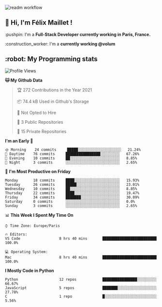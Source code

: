 ![readm workflow](https://github.com/fmaillet24/fmaillet24/actions/workflows/main.yml/badge.svg)

<h2>👋 Hi, I'm Félix Maillet !</h2>

<p>:pushpin: I'm a <strong>Full-Stack Developer currently working in Paris, France.</strong></p>
<p>:construction_worker: I'm a <strong>currently working @volum</strong></p>

<h2>:robot: My Programming stats</h2>

<!--START_SECTION:waka-->
![Profile Views](http://img.shields.io/badge/Profile%20Views-156-blue)

**🐱 My Github Data** 

> 🏆 272 Contributions in the Year 2021
 > 
> 📦 74.4 kB Used in Github's Storage 
 > 
> 🚫 Not Opted to Hire
 > 
> 📜 3 Public Repositories 
 > 
> 🔑 15 Private Repositories  
 > 
**I'm an Early 🐤** 

```text
🌞 Morning    24 commits     █████░░░░░░░░░░░░░░░░░░░░   21.24% 
🌆 Daytime    76 commits     ████████████████░░░░░░░░░   67.26% 
🌃 Evening    10 commits     ██░░░░░░░░░░░░░░░░░░░░░░░   8.85% 
🌙 Night      3 commits      ░░░░░░░░░░░░░░░░░░░░░░░░░   2.65%

```
📅 **I'm Most Productive on Friday** 

```text
Monday       18 commits     ████░░░░░░░░░░░░░░░░░░░░░   15.93% 
Tuesday      26 commits     █████░░░░░░░░░░░░░░░░░░░░   23.01% 
Wednesday    10 commits     ██░░░░░░░░░░░░░░░░░░░░░░░   8.85% 
Thursday     22 commits     ████░░░░░░░░░░░░░░░░░░░░░   19.47% 
Friday       34 commits     ███████░░░░░░░░░░░░░░░░░░   30.09% 
Saturday     0 commits      ░░░░░░░░░░░░░░░░░░░░░░░░░   0.0% 
Sunday       3 commits      ░░░░░░░░░░░░░░░░░░░░░░░░░   2.65%

```


📊 **This Week I Spent My Time On** 

```text
⌚︎ Time Zone: Europe/Paris

🔥 Editors: 
VS Code                  8 hrs 40 mins       █████████████████████████   100.0%

💻 Operating System: 
Mac                      8 hrs 40 mins       █████████████████████████   100.0%

```

**I Mostly Code in Python** 

```text
Python                   12 repos            ████████████████░░░░░░░░░   66.67% 
JavaScript               5 repos             ███████░░░░░░░░░░░░░░░░░░   27.78% 
C                        1 repo              █░░░░░░░░░░░░░░░░░░░░░░░░   5.56%

```



<!--END_SECTION:waka-->

